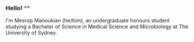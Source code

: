 ### Hello! ^^

I'm Mesrop Manoukian (he/him), an undergraduate honours student studying a Bachelor of Science in Medical Science and Microbiology at The University of Sydney.
